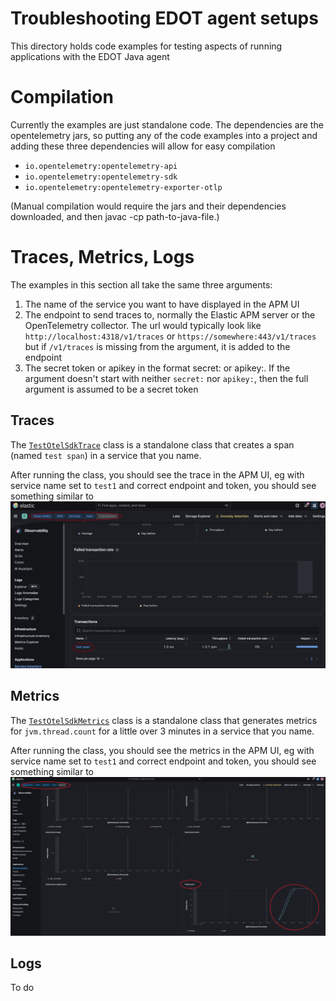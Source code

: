 # Troubleshooting EDOT agent setups

This directory holds code examples for testing aspects of running applications
with the EDOT Java agent

# Compilation

Currently the examples are just standalone code. The 
dependencies are the opentelemetry jars, so putting any
of the code examples into a project and adding these three
dependencies will allow for easy compilation

- `io.opentelemetry:opentelemetry-api`
- `io.opentelemetry:opentelemetry-sdk`
- `io.opentelemetry:opentelemetry-exporter-otlp`

(Manual compilation would require the jars and their dependencies downloaded, and then javac -cp <list of jars> path-to-java-file.)

# Traces, Metrics, Logs

The examples in this section all take the same three arguments:
1. The name of the service you want to have displayed in the APM UI
2. The endpoint to send traces to, normally the Elastic APM server or the OpenTelemetry collector.
   The url would typically look like `http://localhost:4318/v1/traces` or `https://somewhere:443/v1/traces`
   but if `/v1/traces` is missing from the argument, it is added to the endpoint
3. The secret token or apikey in the format secret:<token> or apikey:<apikey>.
   If the argument doesn't start with neither `secret:` nor `apikey:`, then the full argument is
   assumed to be a secret token

## Traces

The [`TestOtelSdkTrace`](./src/main/java/elastic/troubleshooting/TestOtelSdkTrace.java) class is a standalone class that creates
a span (named `test span`) in a service that you name. 

After running the class, you should see the trace in the APM UI, eg with service name set to `test1` and
correct endpoint and token, you should see something similar to 
![this](images\test-trace.png)

## Metrics

The [`TestOtelSdkMetrics`](./src/main/java/elastic/troubleshooting/TestOtelSdkMetrics.java) class is a standalone class that generates
metrics for `jvm.thread.count` for a little over 3 minutes in a service that you name.

After running the class, you should see the metrics in the APM UI, eg with service name set to `test1` and
correct endpoint and token, you should see something similar to
![this](images\test-metrics.png)

## Logs

To do
